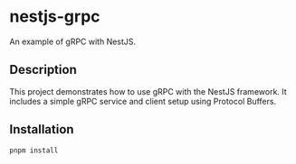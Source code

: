 # nestjs-grpc

An example of gRPC with NestJS.

## Description

This project demonstrates how to use gRPC with the NestJS framework. It includes a simple gRPC service and client setup using Protocol Buffers.

## Installation

```bash
pnpm install
